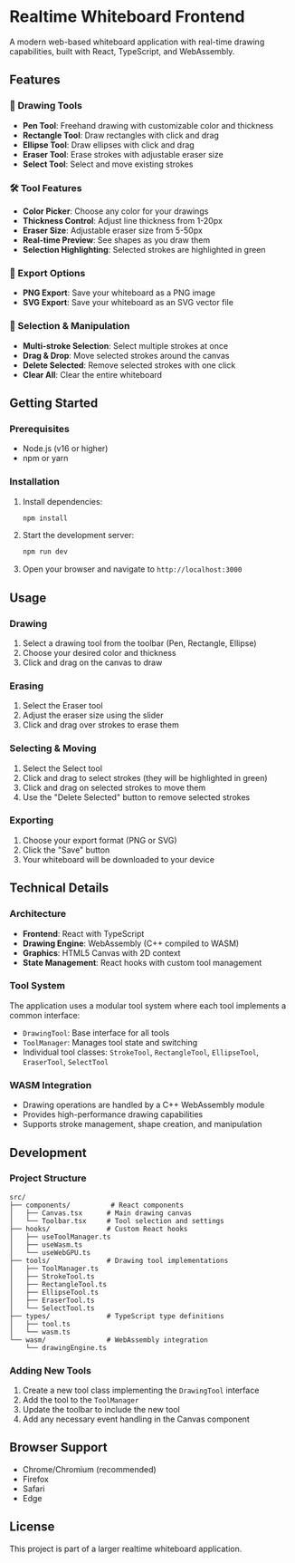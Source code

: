 # Realtime Whiteboard Frontend

A modern web-based whiteboard application with real-time drawing capabilities, built with React, TypeScript, and WebAssembly.

## Features

### 🎨 Drawing Tools

- **Pen Tool**: Freehand drawing with customizable color and thickness
- **Rectangle Tool**: Draw rectangles with click and drag
- **Ellipse Tool**: Draw ellipses with click and drag
- **Eraser Tool**: Erase strokes with adjustable eraser size
- **Select Tool**: Select and move existing strokes

### 🛠️ Tool Features

- **Color Picker**: Choose any color for your drawings
- **Thickness Control**: Adjust line thickness from 1-20px
- **Eraser Size**: Adjustable eraser size from 5-50px
- **Real-time Preview**: See shapes as you draw them
- **Selection Highlighting**: Selected strokes are highlighted in green

### 📁 Export Options

- **PNG Export**: Save your whiteboard as a PNG image
- **SVG Export**: Save your whiteboard as an SVG vector file

### 🎯 Selection & Manipulation

- **Multi-stroke Selection**: Select multiple strokes at once
- **Drag & Drop**: Move selected strokes around the canvas
- **Delete Selected**: Remove selected strokes with one click
- **Clear All**: Clear the entire whiteboard

## Getting Started

### Prerequisites

- Node.js (v16 or higher)
- npm or yarn

### Installation

1. Install dependencies:
   ```bash
   npm install
   ```

2. Start the development server:
   ```bash
   npm run dev
   ```

3. Open your browser and navigate to `http://localhost:3000`

## Usage

### Drawing
1. Select a drawing tool from the toolbar (Pen, Rectangle, Ellipse)
2. Choose your desired color and thickness
3. Click and drag on the canvas to draw

### Erasing
1. Select the Eraser tool
2. Adjust the eraser size using the slider
3. Click and drag over strokes to erase them

### Selecting & Moving
1. Select the Select tool
2. Click and drag to select strokes (they will be highlighted in green)
3. Click and drag on selected strokes to move them
4. Use the "Delete Selected" button to remove selected strokes

### Exporting
1. Choose your export format (PNG or SVG)
2. Click the "Save" button
3. Your whiteboard will be downloaded to your device

## Technical Details

### Architecture
- **Frontend**: React with TypeScript
- **Drawing Engine**: WebAssembly (C++ compiled to WASM)
- **Graphics**: HTML5 Canvas with 2D context
- **State Management**: React hooks with custom tool management

### Tool System
The application uses a modular tool system where each tool implements a common interface:
- `DrawingTool`: Base interface for all tools
- `ToolManager`: Manages tool state and switching
- Individual tool classes: `StrokeTool`, `RectangleTool`, `EllipseTool`, `EraserTool`, `SelectTool`

### WASM Integration
- Drawing operations are handled by a C++ WebAssembly module
- Provides high-performance drawing capabilities
- Supports stroke management, shape creation, and manipulation

## Development

### Project Structure
```
src/
├── components/          # React components
│   ├── Canvas.tsx      # Main drawing canvas
│   └── Toolbar.tsx     # Tool selection and settings
├── hooks/              # Custom React hooks
│   ├── useToolManager.ts
│   ├── useWasm.ts
│   └── useWebGPU.ts
├── tools/              # Drawing tool implementations
│   ├── ToolManager.ts
│   ├── StrokeTool.ts
│   ├── RectangleTool.ts
│   ├── EllipseTool.ts
│   ├── EraserTool.ts
│   └── SelectTool.ts
├── types/              # TypeScript type definitions
│   ├── tool.ts
│   └── wasm.ts
└── wasm/               # WebAssembly integration
    └── drawingEngine.ts
```

### Adding New Tools
1. Create a new tool class implementing the `DrawingTool` interface
2. Add the tool to the `ToolManager`
3. Update the toolbar to include the new tool
4. Add any necessary event handling in the Canvas component

## Browser Support
- Chrome/Chromium (recommended)
- Firefox
- Safari
- Edge

## License
This project is part of a larger realtime whiteboard application.
